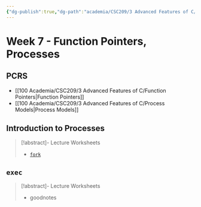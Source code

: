 ```yaml
---
{"dg-publish":true,"dg-path":"academia/CSC209/3 Advanced Features of C/Week 7 - Function Pointers, Processes.md","permalink":"/academia/csc-209/3-advanced-features-of-c/week-7-function-pointers-processes/","tags":["cs","lecture","note","university"],"created":"2025-02-25T15:11:05.655-05:00","updated":"2025-02-28T22:19:22.747-05:00"}
---
```



# Week 7 - Function Pointers, Processes

## PCRS

- [[100 Academia/CSC209/3 Advanced Features of C/Function Pointers\|Function Pointers]]
- [[100 Academia/CSC209/3 Advanced Features of C/Process Models\|Process Models]]

## Introduction to Processes

> [!abstract]- Lecture Worksheets
> - [`fork`](https://share.goodnotes.com/s/2ZoP8wQGnsZNfBf4U3qziL)

## `exec`

> [!abstract]- Lecture Worksheets
> - goodnotes
